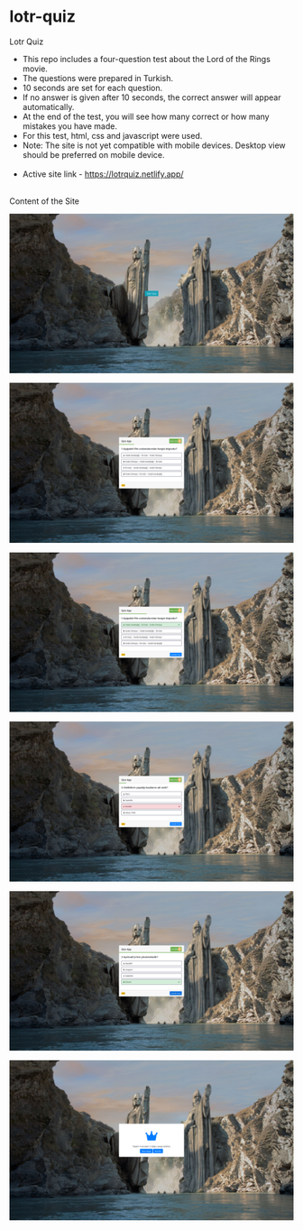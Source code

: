 # lotr-quiz
Lotr Quiz<br>
- This repo includes a four-question test about the Lord of the Rings movie.<br>
- The questions were prepared in Turkish.<br>
- 10 seconds are set for each question.<br>
- If no answer is given after 10 seconds, the correct answer will appear automatically.<br>
- At the end of the test, you will see how many correct or how many mistakes you have made.<br>
- For this test, html, css and javascript were used.<br>
- Note: The site is not yet compatible with mobile devices. Desktop view should be preferred on mobile device.<br><br>
- Active site link - https://lotrquiz.netlify.app/ <br><br>

Content of the Site <br>

![First](https://github.com/ahmetmetinarslan/lotr-quiz/blob/main/Lotr%20Quiz%20Site/Website%20View/s1.png?raw=true) <br>

![ ](https://github.com/ahmetmetinarslan/lotr-quiz/blob/main/Lotr%20Quiz%20Site/Website%20View/s2.png?raw=true) <br>

![alt text](https://github.com/ahmetmetinarslan/lotr-quiz/blob/main/Lotr%20Quiz%20Site/Website%20View/s3.png?raw=true) <br>

![alt text](https://github.com/ahmetmetinarslan/lotr-quiz/blob/main/Lotr%20Quiz%20Site/Website%20View/s4.png?raw=true) <br>

![alt text](https://github.com/ahmetmetinarslan/lotr-quiz/blob/main/Lotr%20Quiz%20Site/Website%20View/s5.png?raw=true) <br>

![alt text](https://github.com/ahmetmetinarslan/lotr-quiz/blob/main/Lotr%20Quiz%20Site/Website%20View/s6.png?raw=true) <br>



